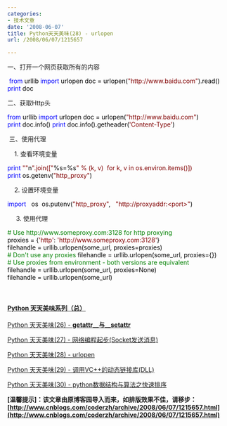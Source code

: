```yaml
---
categories:
- 技术文章
date: '2008-06-07'
title: Python天天美味(28) - urlopen
url: /2008/06/07/1215657

---
```



一、打开一个网页获取所有的内容

<div class="cnblogs_code"><div><span style="color: #000000;">&nbsp;</span><span style="color: #0000ff;">from</span><span style="color: #000000;">&nbsp;urllib&nbsp;</span><span style="color: #0000ff;">import</span><span style="color: #000000;">&nbsp;urlopen
doc&nbsp;</span><span style="color: #000000;">=</span><span style="color: #000000;">&nbsp;urlopen(</span><span style="color: #800000;">"</span><span style="color: #800000;">http://www.baidu.com</span><span style="color: #800000;">"</span><span style="color: #000000;">).read()
</span><span style="color: #0000ff;">print</span><span style="color: #000000;">&nbsp;doc</span></div></div>

二、获取Http头

<div class="cnblogs_code"><div><span style="color: #0000ff;">from</span><span style="color: #000000;">&nbsp;urllib&nbsp;</span><span style="color: #0000ff;">import</span><span style="color: #000000;">&nbsp;urlopen
doc&nbsp;</span><span style="color: #000000;">=</span><span style="color: #000000;">&nbsp;urlopen(</span><span style="color: #800000;">"</span><span style="color: #800000;">http://www.baidu.com</span><span style="color: #800000;">"</span><span style="color: #000000;">)
</span><span style="color: #0000ff;">print</span><span style="color: #000000;">&nbsp;doc.info()
</span><span style="color: #0000ff;">print</span><span style="color: #000000;">&nbsp;doc.info().getheader(</span><span style="color: #800000;">'</span><span style="color: #800000;">Content-Type</span><span style="color: #800000;">'</span><span style="color: #000000;">)</span></div></div>

&nbsp;三、使用代理

&nbsp;&nbsp;&nbsp; 1. 查看环境变量

<div class="cnblogs_code"><div><span style="color: #0000ff;">print</span><span style="color: #000000;">&nbsp;</span><span style="color: #800000;">""</span><span style="color: #000000;">n</span><span style="color: #800000;">"</span><span style="color: #800000;">.join([</span><span style="color: #800000;">"</span><span style="color: #000000;">%</span><span style="color: #000000;">s</span><span style="color: #000000;">=%</span><span style="color: #000000;">s</span><span style="color: #800000;">"</span><span style="color: #800000;">&nbsp;%&nbsp;(k,&nbsp;v)&nbsp;&nbsp;for&nbsp;k,&nbsp;v&nbsp;in&nbsp;os.environ.items()])</span><span style="color: #800000;">
</span><span style="color: #0000ff;">print</span><span style="color: #000000;">&nbsp;os.getenv(</span><span style="color: #800000;">"</span><span style="color: #800000;">http_proxy</span><span style="color: #800000;">"</span><span style="color: #000000;">)</span></div></div>

&nbsp;&nbsp;&nbsp; 2. 设置环境变量

<div class="cnblogs_code"><div><span style="color: #0000ff;">import</span><span style="color: #000000;">&nbsp;&nbsp;&nbsp;os&nbsp;
os.putenv(</span><span style="color: #800000;">"</span><span style="color: #800000;">http_proxy</span><span style="color: #800000;">"</span><span style="color: #000000;">,&nbsp;&nbsp;&nbsp;</span><span style="color: #800000;">"</span><span style="color: #800000;">http://proxyaddr:&lt;port&gt;</span><span style="color: #800000;">"</span><span style="color: #000000;">)</span></div></div>

&nbsp;&nbsp;&nbsp;&nbsp; 3. 使用代理

<div class="cnblogs_code"><div><span style="color: #008000;">#</span><span style="color: #008000;">&nbsp;Use&nbsp;http://www.someproxy.com:3128&nbsp;for&nbsp;http&nbsp;proxying</span><span style="color: #008000;">
</span><span style="color: #000000;">proxies&nbsp;</span><span style="color: #000000;">=</span><span style="color: #000000;">&nbsp;{</span><span style="color: #800000;">'</span><span style="color: #800000;">http</span><span style="color: #800000;">'</span><span style="color: #000000;">:&nbsp;</span><span style="color: #800000;">'</span><span style="color: #800000;">http://www.someproxy.com:3128</span><span style="color: #800000;">'</span><span style="color: #000000;">}
filehandle&nbsp;</span><span style="color: #000000;">=</span><span style="color: #000000;">&nbsp;urllib.urlopen(some_url,&nbsp;proxies</span><span style="color: #000000;">=</span><span style="color: #000000;">proxies)
</span><span style="color: #008000;">#</span><span style="color: #008000;">&nbsp;Don't&nbsp;use&nbsp;any&nbsp;proxies</span><span style="color: #008000;">
</span><span style="color: #000000;">filehandle&nbsp;</span><span style="color: #000000;">=</span><span style="color: #000000;">&nbsp;urllib.urlopen(some_url,&nbsp;proxies</span><span style="color: #000000;">=</span><span style="color: #000000;">{})
</span><span style="color: #008000;">#</span><span style="color: #008000;">&nbsp;Use&nbsp;proxies&nbsp;from&nbsp;environment&nbsp;-&nbsp;both&nbsp;versions&nbsp;are&nbsp;equivalent</span><span style="color: #008000;">
</span><span style="color: #000000;">filehandle&nbsp;</span><span style="color: #000000;">=</span><span style="color: #000000;">&nbsp;urllib.urlopen(some_url,&nbsp;proxies</span><span style="color: #000000;">=</span><span style="color: #000000;">None)
filehandle&nbsp;</span><span style="color: #000000;">=</span><span style="color: #000000;">&nbsp;urllib.urlopen(some_url)</span></div></div>

&nbsp;

#### [Python   天天美味系列（总）](http://www.cnblogs.com/coderzh/archive/2008/07/08/pythoncookbook.html)

[Python     天天美味(26) - __getattr__与__setattr__](http://www.cnblogs.com/coderzh/archive/2008/05/25/1206931.html) &nbsp;
  
[Python     天天美味(27) - 网络编程起步(Socket发送消息)](http://www.cnblogs.com/coderzh/archive/2008/06/07/1215607.html) &nbsp;
  
[Python     天天美味(28) - urlopen](http://www.cnblogs.com/coderzh/archive/2008/06/07/1215657.html)&nbsp;&nbsp; &nbsp;
  
[Python     天天美味(29) - 调用VC++的动态链接库(DLL)](http://www.cnblogs.com/coderzh/archive/2008/07/23/1249919.html)&nbsp;
  
[Python     天天美味(30) - python数据结构与算法之快速排序](http://www.cnblogs.com/coderzh/archive/2008/09/20/1294947.html)&nbsp;


**[温馨提示]：该文章由原博客园导入而来，如排版效果不佳，请移步：[http://www.cnblogs.com/coderzh/archive/2008/06/07/1215657.html](http://www.cnblogs.com/coderzh/archive/2008/06/07/1215657.html)**